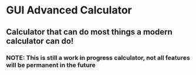 # GUI Advanced Calculator
## Calculator that can do most things a modern calculator can do!


### NOTE: This is still a work in progress calculator, not all features will be permanent in the future



